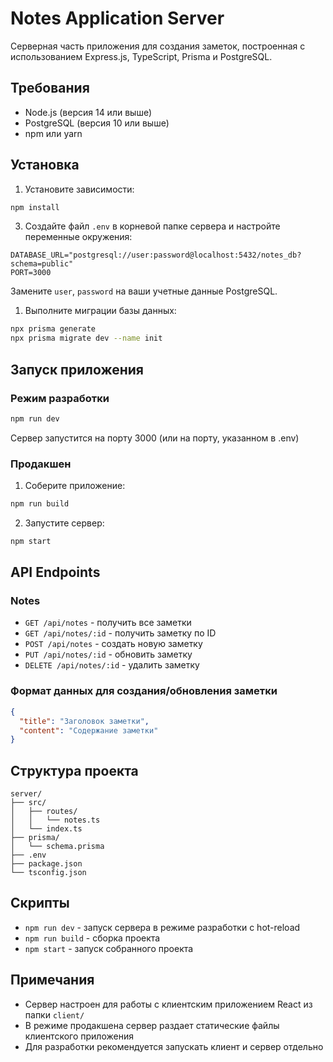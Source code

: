 # Notes Application Server

Серверная часть приложения для создания заметок, построенная с использованием Express.js, TypeScript, Prisma и PostgreSQL.

## Требования

- Node.js (версия 14 или выше)
- PostgreSQL (версия 10 или выше)
- npm или yarn

## Установка

1. Установите зависимости:

```bash
npm install
```

3. Создайте файл `.env` в корневой папке сервера и настройте переменные окружения:

```env
DATABASE_URL="postgresql://user:password@localhost:5432/notes_db?schema=public"
PORT=3000
```

Замените `user`, `password` на ваши учетные данные PostgreSQL.

1. Выполните миграции базы данных:

```bash
npx prisma generate
npx prisma migrate dev --name init
```

## Запуск приложения

### Режим разработки

```bash
npm run dev
```

Сервер запустится на порту 3000 (или на порту, указанном в .env)

### Продакшен

1. Соберите приложение:

```bash
npm run build
```

2. Запустите сервер:

```bash
npm start
```

## API Endpoints

### Notes

- `GET /api/notes` - получить все заметки
- `GET /api/notes/:id` - получить заметку по ID
- `POST /api/notes` - создать новую заметку
- `PUT /api/notes/:id` - обновить заметку
- `DELETE /api/notes/:id` - удалить заметку

### Формат данных для создания/обновления заметки

```json
{
  "title": "Заголовок заметки",
  "content": "Содержание заметки"
}
```

## Структура проекта

```
server/
├── src/
│   ├── routes/
│   │   └── notes.ts
│   └── index.ts
├── prisma/
│   └── schema.prisma
├── .env
├── package.json
└── tsconfig.json
```

## Скрипты

- `npm run dev` - запуск сервера в режиме разработки с hot-reload
- `npm run build` - сборка проекта
- `npm start` - запуск собранного проекта

## Примечания

- Сервер настроен для работы с клиентским приложением React из папки `client/`
- В режиме продакшена сервер раздает статические файлы клиентского приложения
- Для разработки рекомендуется запускать клиент и сервер отдельно
